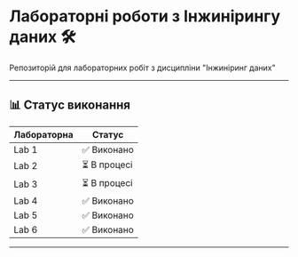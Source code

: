 # Лабораторні роботи з Інжинірингу даних 🛠️

Репозиторій для лабораторних робіт з дисципліни "Інжиніринг даних"

---

## 📊 Статус виконання

| Лабораторна | Статус       |
| ----------- | ------------ |
| Lab 1       | ✅ Виконано  |
| Lab 2       | ⏳ В процесі |
| Lab 3       | ⏳ В процесі |
| Lab 4       | ✅ Виконано  |
| Lab 5       | ✅ Виконано  |
| Lab 6       | ✅ Виконано  |

---
